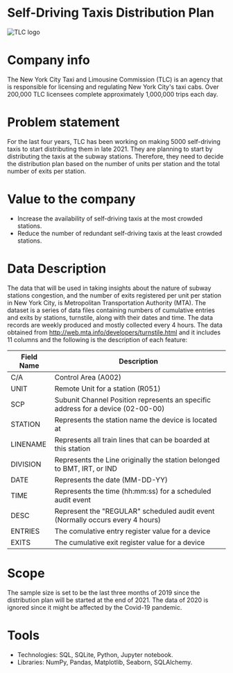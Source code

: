 # Self-Driving Taxis Distribution Plan
![TLC logo](https://user-images.githubusercontent.com/87195262/134807871-6389592c-65f6-4fda-81be-86e3923bf1d9.png)

# Company info
The New York City Taxi and Limousine Commission (TLC) is an agency that is responsible for licensing and regulating New York City's taxi cabs. Over 200,000 TLC licensees complete approximately 1,000,000 trips each day.

# Problem statement
For the last four years, TLC has been working on making 5000 self-driving taxis to start distributing them in late 2021. They are planning to start by distributing the taxis at the subway stations. Therefore, they need to decide the distribution plan based on the number of units per station and the total number of exits per station.

# Value to the company
* Increase the availability of self-driving taxis at the most crowded stations.
* Reduce the number of redundant self-driving taxis at the least crowded stations.

# Data Description
The data that will be used in taking insights about the nature of subway stations congestion, and the number of exits registered per unit per station in New York City, is Metropolitan Transportation Authority (MTA). The dataset is a series of data files containing numbers of cumulative entries and exits by stations, turnstile, along with their dates and time. The data records are weekly produced and mostly collected every 4 hours.
The data obtained from http://web.mta.info/developers/turnstile.html and it includes 11 columns and the following is the description of each feature:

| Field Name | Description                                                                     |
|------------|---------------------------------------------------------------------------------|
| C/A        | Control Area (A002)                                                             |
| UNIT       | Remote Unit for a station (R051)                                                |
| SCP        | Subunit Channel Position represents an specific address for a device (02-00-00) |
| STATION    | Represents the station name the device is located at                            |
| LINENAME   | Represents all train lines that can be boarded at this station                  |
| DIVISION   | Represents the Line originally the station belonged to BMT, IRT, or IND         |
| DATE       | Represents the date (MM-DD-YY)                                                  |
| TIME       | Represents the time (hh:mm:ss) for a scheduled audit event                      |
| DESC       | Represent the "REGULAR" scheduled audit event (Normally occurs every 4 hours)   |
| ENTRIES    | The comulative entry register value for a device                                |
| EXITS      | The cumulative exit register value for a device                                 |

# Scope
The sample size is set to be the last three months of 2019 since the distribution plan will be started at the end of 2021. The data of 2020 is ignored since it might be affected by the Covid-19 pandemic.

# Tools
* Technologies: SQL, SQLite, Python, Jupyter notebook.
* Libraries: NumPy, Pandas, Matplotlib, Seaborn, SQLAlchemy.
